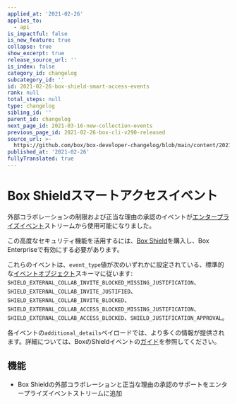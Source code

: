 ```yaml
---
applied_at: '2021-02-26'
applies_to:
  - api
is_impactful: false
is_new_feature: true
collapse: true
show_excerpt: true
release_source_url: ''
is_index: false
category_id: changelog
subcategory_id: ''
id: 2021-02-26-box-shield-smart-access-events
rank: null
total_steps: null
type: changelog
sibling_id: ''
parent_id: changelog
next_page_id: 2021-03-16-new-collection-events
previous_page_id: 2021-02-26-box-cli-v290-released
source_url: >-
  https://github.com/box/box-developer-changelog/blob/main/content/2021/02-26-box-shield-smart-access-events.md
published_at: '2021-02-26'
fullyTranslated: true
---
```

# Box Shieldスマートアクセスイベント

外部コラボレーションの制限および正当な理由の承認のイベントが[エンタープライズイベント][events]ストリームから使用可能になりました。

この高度なセキュリティ機能を活用するには、[Box Shield][box-shield]を購入し、Box Enterpriseで有効にする必要があります。

<!-- more -->

これらのイベントは、`event_type`値が次のいずれかに設定されている、標準的な[イベントオブジェクト][eo]スキーマに従います: `SHIELD_EXTERNAL_COLLAB_INVITE_BLOCKED_MISSING_JUSTIFICATION`、`SHIELD_EXTERNAL_COLLAB_INVITE_JUSTIFIED`、`SHIELD_EXTERNAL_COLLAB_INVITE_BLOCKED`、`SHIELD_EXTERNAL_COLLAB_ACCESS_BLOCKED_MISSING_JUSTIFICATION`、`SHIELD_EXTERNAL_COLLAB_ACCESS_BLOCKED`、`SHIELD_JUSTIFICATION_APPROVAL`。

各イベントの`additional_details`ペイロードでは、より多くの情報が提供されます。詳細については、BoxのShieldイベントの[ガイド][saguide]を参照してください。

## 機能

* Box Shieldの外部コラボレーションと正当な理由の承認のサポートをエンタープライズイベントストリームに追加

[box-shield]: https://www.box.com/shield

[eo]: r://event/

[events]: g://events/enterprise-events/for-enterprise/

[saguide]: g://events/event-triggers/shield-alert-events/#smart-access
